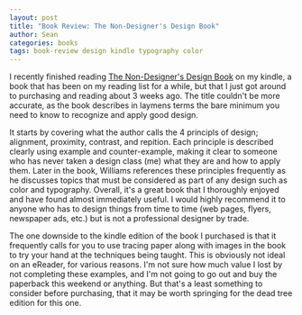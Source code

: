 ```yaml
---
layout: post
title: "Book Review: The Non-Designer's Design Book"
author: Sean
categories: books
tags: book-review design kindle typography color
---
```

I recently finished reading [The Non-Designer's Design Book][1] on my kindle, a book that has been on my reading list for a while, but that I just got around to purchasing and reading about 3 weeks ago.  The title couldn't be more accurate, as the book describes in laymens terms the bare minimum you need to know to recognize and apply good design.
<!--more-->

It starts by covering what the author calls the 4 principls of design; alignment, proximity, contrast, and repition.  Each principle is described clearly using example and counter-example, making it clear to someone who has never taken a design class (me) what they are and how to apply them.  Later in the book, Williams references these principles frequently as he discusses topics that must be considered as part of any design such as color and typography.  Overall, it's a great book that I thoroughly enjoyed and have found almost immediately useful.  I would highly recommend it to anyone who has to design things from time to time (web pages, flyers, newspaper ads, etc.) but is not a professional designer by trade.

The one downside to the kindle edition of the book I purchased is that it frequently calls for you to use tracing paper along with images in the book to try your hand at the techniques being taught.  This is obviously not ideal on an eReader, for various reasons.  I'm not sure how much value I lost by not completing these examples, and I'm not going to go out and buy the paperback this weekend or anything.  But that's a least something to consider before purchasing, that it may be worth springing for the dead tree edition for this one.

[1]: http://www.amazon.com/The-Non-Designers-Design-Book-Edition/dp/0321534042